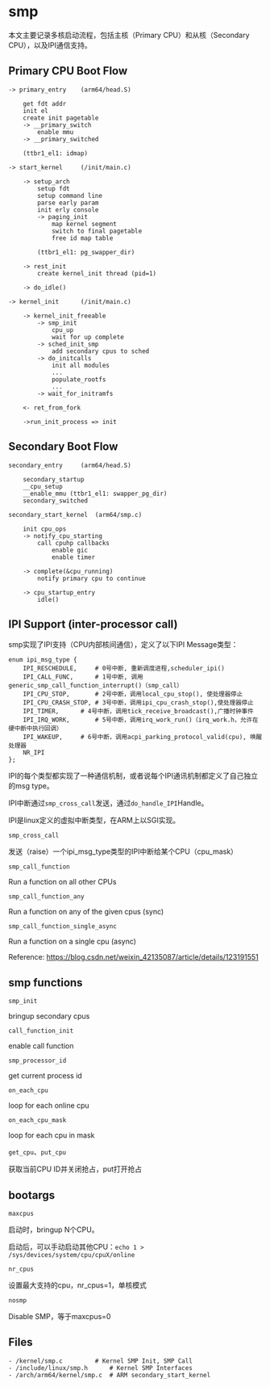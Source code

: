 # smp

本文主要记录多核启动流程，包括主核（Primary CPU）和从核（Secondary CPU），以及IPI通信支持。

## Primary CPU Boot Flow

```
-> primary_entry	(arm64/head.S)

	get fdt addr
	init el
	create init pagetable
	-> __primary_switch
		enable mmu
	-> __primary_switched

	(ttbr1_el1: idmap)

-> start_kernel		(/init/main.c)

	-> setup_arch
		setup fdt
		setup command line
		parse early param
		init erly console
		-> paging_init
			map kernel segment
			switch to final pagetable
			free id map table

		(ttbr1_el1: pg_swapper_dir)

	-> rest_init
		create kernel_init thread (pid=1)

	-> do_idle()

-> kernel_init		(/init/main.c)

	-> kernel_init_freeable
		-> smp_init
			cpu_up
			wait for up complete
		-> sched_init_smp
			add secondary cpus to sched
		-> do_initcalls
			init all modules
			...
			populate_rootfs
			...
		-> wait_for_initramfs

	<- ret_from_fork

	->run_init_process => init
```

## Secondary Boot Flow

```
secondary_entry		(arm64/head.S)

	secondary_startup
	__cpu_setup
	__enable_mmu (ttbr1_el1: swapper_pg_dir)
	secondary_switched

secondary_start_kernel	(arm64/smp.c)

	init cpu_ops
	-> notify_cpu_starting
		call cpuhp callbacks
			enable gic
			enable timer

	-> complete(&cpu_running)
		notify primary cpu to continue

	-> cpu_startup_entry
		idle()
```

## IPI Support (inter-processor call)

smp实现了IPI支持（CPU内部核间通信），定义了以下IPI Message类型：

```
enum ipi_msg_type {
	IPI_RESCHEDULE,		# 0号中断, 重新调度进程,scheduler_ipi()
	IPI_CALL_FUNC,		# 1号中断, 调用generic_smp_call_function_interrupt()（smp_call）
	IPI_CPU_STOP,		# 2号中断，调用local_cpu_stop(), 使处理器停止
	IPI_CPU_CRASH_STOP,	# 3号中断，调用ipi_cpu_crash_stop(),使处理器停止
	IPI_TIMER,		# 4号中断，调用tick_receive_broadcast(),广播时钟事件
	IPI_IRQ_WORK,		# 5号中断，调用irq_work_run()（irq_work.h，允许在硬中断中执行回调）
	IPI_WAKEUP,		# 6号中断，调用acpi_parking_protocol_valid(cpu), 唤醒处理器
	NR_IPI
};
```

IPI的每个类型都实现了一种通信机制，或者说每个IPI通讯机制都定义了自己独立的msg type。

IPI中断通过`smp_cross_call`发送，通过`do_handle_IPI`Handle。

IPI是linux定义的虚拟中断类型，在ARM上以SGI实现。

`smp_cross_call`

发送（raise）一个ipi_msg_type类型的IPI中断给某个CPU（cpu_mask）

`smp_call_function`

Run a function on all other CPUs

`smp_call_function_any`

Run a function on any of the given cpus (sync)

`smp_call_function_single_async`

Run a function on a single cpu (async)

Reference: <https://blog.csdn.net/weixin_42135087/article/details/123191551>

## smp functions

`smp_init`

bringup secondary cpus

`call_function_init`

enable call function

`smp_processor_id`

get current process id

`on_each_cpu`

loop for each online cpu

`on_each_cpu_mask`

loop for each cpu in mask

`get_cpu`、`put_cpu`

获取当前CPU ID并关闭抢占，put打开抢占

## bootargs

`maxcpus`

启动时，bringup N个CPU。

启动后，可以手动启动其他CPU：`echo 1 > /sys/devices/system/cpu/cpuX/online`

`nr_cpus`

设置最大支持的cpu，nr_cpus=1，单核模式

`nosmp`

Disable SMP，等于maxcpus=0

## Files

```
- /kernel/smp.c			# Kernel SMP Init, SMP Call
- /include/linux/smp.h		# Kernel SMP Interfaces
- /arch/arm64/kernel/smp.c	# ARM secondary_start_kernel
```